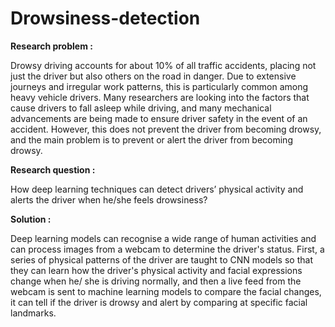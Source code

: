 # Drowsiness-detection


**Research problem :**

Drowsy driving accounts for about 10% of all traffic accidents, placing not just the driver but also others on the road in danger. Due to extensive journeys and irregular work patterns, this is particularly common among heavy vehicle drivers. Many researchers are looking into the factors that cause drivers to fall asleep while driving, and many mechanical advancements are being made to ensure driver safety in the event of an accident. However, this does not prevent the driver from becoming drowsy, and the main problem is to prevent or alert the driver from becoming drowsy.


**Research question :**

How deep learning techniques can detect drivers’ physical activity and alerts the driver when he/she feels drowsiness?



**Solution :**

Deep learning models can recognise a wide range of human activities and can process images from a webcam to determine the driver's status. First, a series of physical patterns of the driver are taught to CNN models so that they can learn how the driver's physical activity and facial expressions change when he/ she is driving normally, and then a live feed from the webcam is sent to machine learning models to compare the facial changes, it can tell if the driver is drowsy and alert by comparing at specific facial landmarks.
